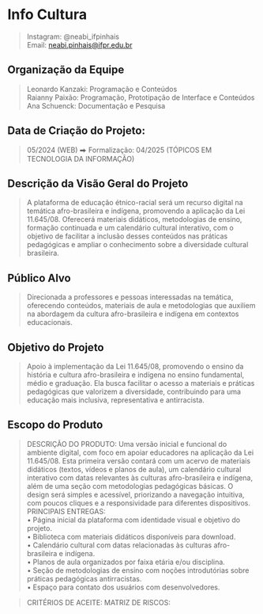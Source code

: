 # Info Cultura
> Instagram: @neabi_ifpinhais \
> Email: neabi.pinhais@ifpr.edu.br

## Organização da Equipe
> Leonardo Kanzaki: Programação e Conteúdos \
> Raianny Paixão: Programação, Prototipação de Interface e Conteúdos \
> Ana Schuenck: Documentação e Pesquisa

## Data de Criação do Projeto:
> 05/2024 (WEB) ⮕  Formalização: 04/2025 (TÓPICOS EM TECNOLOGIA DA INFORMAÇÃO)

## Descrição da Visão Geral do Projeto
> A plataforma de educação étnico-racial será um recurso digital na temática afro-brasileira e indígena, promovendo a aplicação da Lei 11.645/08. Oferecerá materiais didáticos, metodologias de ensino, formação continuada e um calendário cultural interativo, com o objetivo de facilitar a inclusão desses conteúdos nas práticas pedagógicas e ampliar o conhecimento sobre a diversidade cultural brasileira.

## Público Alvo
> Direcionada a professores e pessoas interessadas na temática, oferecendo conteúdos, materiais de aula e metodologias que auxiliem na abordagem da cultura afro-brasileira e indígena em contextos educacionais.

## Objetivo do Projeto
> Apoio à implementação da Lei 11.645/08, promovendo o ensino da história e cultura afro-brasileira e indígena no ensino fundamental, médio e graduação. Ela busca facilitar o acesso a materiais e práticas pedagógicas que valorizem a diversidade, contribuindo para uma educação mais inclusiva, representativa e antirracista.

## Escopo do Produto
> DESCRIÇÃO DO PRODUTO: Uma versão inicial e funcional do ambiente digital, com foco em apoiar educadores na aplicação da Lei 11.645/08. Esta primeira versão contará com um acervo de materiais didáticos (textos, vídeos e planos de aula), um calendário cultural interativo com datas relevantes às culturas afro-brasileira e indígena, além de uma seção com metodologias pedagógicas básicas. O design será simples e acessível, priorizando a navegação intuitiva, com poucos cliques e a responsividade para diferentes dispositivos.
> PRINCIPAIS ENTREGAS: \
• Página inicial da plataforma com identidade visual e objetivo do projeto. \
• Biblioteca com materiais didáticos disponíveis para download. \
• Calendário cultural com datas relacionadas às culturas afro-brasileira e indígena. \
• Planos de aula organizados por faixa etária e/ou disciplina. \
• Seção de metodologias de ensino com noções introdutórias sobre práticas pedagógicas antirracistas. \
• Espaço para contato dos usuários com desenvolvedores. 

> CRITÉRIOS DE ACEITE: 
> MATRIZ DE RISCOS:






